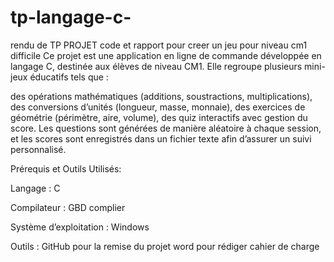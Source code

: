 # tp-langage-c-
rendu de TP PROJET code et rapport pour creer un jeu pour niveau cm1 difficile
Ce projet est une application en ligne de commande développée en langage C, destinée aux élèves de niveau CM1. Elle regroupe plusieurs mini-jeux éducatifs tels que :

des opérations mathématiques (additions, soustractions, multiplications),
des conversions d’unités (longueur, masse, monnaie),
des exercices de géométrie (périmètre, aire, volume),
des quiz interactifs avec gestion du score.
Les questions sont générées de manière aléatoire à chaque session, et les scores sont enregistrés dans un fichier texte afin d’assurer un suivi personnalisé.

Prérequis et Outils Utilisés:

Langage : C

Compilateur : GBD complier

Système d’exploitation : Windows

Outils :
GitHub pour la remise du projet
word pour rédiger cahier de charge
